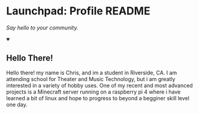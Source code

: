 <!-- 
  <<< Author notes: Header of the course >>> 
  Include a 1280×640 image, course title in sentence case, and a concise description in emphasis.
  In your repository settings: enable template repository, add your 1280×640 social image, auto delete head branches.
  Add your open source license, GitHub uses Creative Commons Attribution 4.0 International.
-->

# Launchpad: Profile README

_Say hello to your community._


<!-- 
  <<< Author notes: Start of the course >>> 
  Include start button, a note about Actions minutes,
  and tell the learner why they should take the course.
  Each step should be wrapped in <details>/<summary>, with an `id` set.
  The start <details> should have `open` as well.
  Do not use quotes on the <details> tag attributes.
-->

<details id=0 open>
<summary><h2>Hello There!</h2></summary>

Hello there! my name is Chris, and im a student in Riverside, CA. I am attending school for Theater and Music Technology, but i am greatly interested in a variety of hobby uses. One of my recent and most advanced projects is a Minecraft server running on a raspberry pi 4 where i have learned a bit of linux and hope to progress to beyond a begginer skill level one day. 
